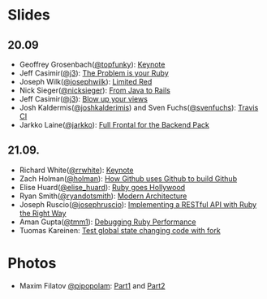 # Slides

## 20.09

* Geoffrey Grosenbach([@topfunky](https://twitter.com/#!/topfunky)): [Keynote]()
* Jeff Casimir([@j3](https://twitter.com/#!/j3)): [The Problem is your Ruby]()
* Joseph Wilk([@josephwilk](https://twitter.com/#!/josephwilk)): [Limited Red](http://www.slideshare.net/mobile/josephwilk/frozenrails2011)
* Nick Sieger([@nicksieger](https://twitter.com/#!/nicksieger)): [From Java to Rails]()
* Jeff Casimir([@j3](https://twitter.com/#!/j3)): [Blow up your views]()
* Josh Kaldermis([@joshkalderimis](https://twitter.com/#!/joshkalderimis)) and Sven Fuchs([@svenfuchs](https://twitter.com/#!/svenfuchs)): [Travis CI]()
* Jarkko Laine([@jarkko](https://twitter.com/#!/jarkko)): [Full Frontal for the Backend Pack]()

## 21.09.

* Richard White([@rrwhite](https://twitter.com/#!/rrwhite)): [Keynote]()
* Zach Holman([@holman](https://twitter.com/#!/holman)): [How Github uses Github to build Github](http://zachholman.com/talk/how-github-uses-github-to-build-github)
* Elise Huard([@elise\_huard](https://twitter.com/#!/elise_huard)): [Ruby goes Hollywood]()
* Ryan Smith([@ryandotsmith](https://twitter.com/#!/ryandotsmith)): [Modern Architecture](http://dl.dropbox.com/u/1579953/talks/modern_architecture.pdf)
* Joseph Ruscio([@josephruscio](https://twitter.com/#!/josephruscio)): [Implementing a RESTful API with Ruby the Right Way](http://speakerdeck.com/u/josephruscio/p/implementing-a-restful-api-with-ruby)
* Aman Gupta([@tmm1](https://twitter.com/#!/tmm1)): [Debugging Ruby Performance](http://speakerdeck.com/u/tmm1/p/debugging-ruby-performance)
* Tuomas Kareinen: [Test global state changing code with fork](https://gist.github.com/1232111)

# Photos

* Maxim Filatov [@pipopolam](https://twitter.com/#!/pipopolam): [Part1](http://t.co/abc0qWpm) and [Part2](http://bit.ly/rrCLdz)
